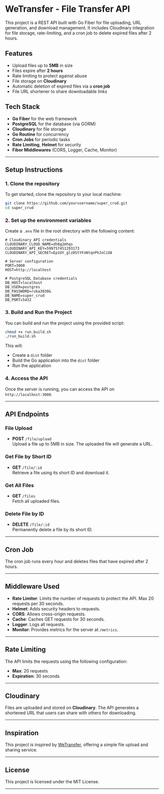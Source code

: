 
# WeTransfer - File Transfer API

This project is a REST API built with Go Fiber for file uploading, URL generation, and download management. It includes Cloudinary integration for file storage, rate-limiting, and a cron job to delete expired files after 2 hours.

## Features

- Upload files up to **5MB** in size
- Files expire after **2 hours**
- Rate limiting to protect against abuse
- File storage on **Cloudinary**
- Automatic deletion of expired files via a **cron job**
- File URL shortener to share downloadable links

## Tech Stack

- **Go Fiber** for the web framework
- **PostgreSQL** for the database (via GORM)
- **Cloudinary** for file storage
- **Go Routine** for concurrency
- **Cron Jobs** for periodic tasks
- **Rate Limiting**, **Helmet** for security
- **Fiber Middlewares** (CORS, Logger, Cache, Monitor)

---

## Setup Instructions

### 1. Clone the repository

To get started, clone the repository to your local machine:

```bash
git clone https://github.com/yourusername/super_crud.git
cd super_crud
```

### 2. Set up the environment variables

Create a `.env` file in the root directory with the following content:

```env
# Cloudinary API credentials
CLOUDINARY_CLOUD_NAME=dh8g2mhqs
CLOUDINARY_API_KEY=599757451293173
CLOUDINARY_API_SECRET=Ep1UY_glzDStYFoNtqnPhJnCiO8

# Server configuration
PORT=3000
HOST=http://localhost

# PostgreSQL Database credentials
DB_HOST=localhost
DB_USER=postgres
DB_PASSWORD=ruka3030&
DB_NAME=super_crud
DB_PORT=5432
```

### 3. Build and Run the Project

You can build and run the project using the provided script:

```bash
chmod +x run_build.sh
./run_build.sh
```

This will:
- Create a `dist` folder
- Build the Go application into the `dist` folder
- Run the application

### 4. Access the API

Once the server is running, you can access the API on `http://localhost:3000`.

---

## API Endpoints

### File Upload

- **POST** `/file/upload`  
  Upload a file up to 5MB in size. The uploaded file will generate a URL.

### Get File by Short ID

- **GET** `/file/:id`  
  Retrieve a file using its short ID and download it.

### Get All Files

- **GET** `/files`  
  Fetch all uploaded files.

### Delete File by ID

- **DELETE** `/file/:id`  
  Permanently delete a file by its short ID.

---

## Cron Job

The cron job runs every hour and deletes files that have expired after 2 hours.

---

## Middleware Used

- **Rate Limiter**: Limits the number of requests to protect the API. Max 20 requests per 30 seconds.
- **Helmet**: Adds security headers to requests.
- **CORS**: Allows cross-origin requests.
- **Cache**: Caches GET requests for 30 seconds.
- **Logger**: Logs all requests.
- **Monitor**: Provides metrics for the server at `/metrics`.

---

## Rate Limiting

The API limits the requests using the following configuration:
- **Max**: 20 requests
- **Expiration**: 30 seconds

---

## Cloudinary

Files are uploaded and stored on **Cloudinary**. The API generates a shortened URL that users can share with others for downloading.

---

## Inspiration

This project is inspired by [WeTransfer](https://wetransfer.com/), offering a simple file upload and sharing service.

---

## License

This project is licensed under the MIT License.

---



